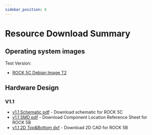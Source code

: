 ```yaml
---
sidebar_position: 8
---
```


# Resource Download Summary

## Operating system images

Test Version:

- [ROCK 5C Debian Image T2](https://github.com/radxa-build/rock-5c/releases/tag/test-build-2)

## Hardware Design

### V1.1

- [v1.1 Schematic pdf](https://dl.radxa.com/rock5/5c/docs/hw/v1100/radxa_rock_5c_schematic_v1100.pdf) - Download schematic for ROCK 5C
- [v1.1 SMD pdf](https://dl.radxa.com/rock5/5c/docs/hw/v1100/radxa_rock_5c_components_placement_map_v1100.pdf) - Download Component Location Reference Sheet for ROCK 5B
- [v1.1 2D Top&Bottom dxf](https://dl.radxa.com/rock5/5c/docs/hw/v1100/radxa_rock_5c_2d_dxf_v1100.zip) - Download 2D CAD for ROCK 5B
